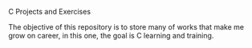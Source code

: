 C Projects and Exercises

The objective of this repository is to store many of works that make me grow on career, in this one, the goal is C learning and training.

